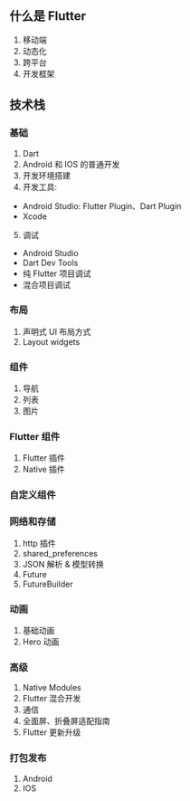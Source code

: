 ## 什么是 Flutter

1. 移动端
2. 动态化
3. 跨平台
4. 开发框架

## 技术栈

### 基础

1. Dart
2. Android 和 IOS 的普通开发
3. 开发环境搭建
4. 开发工具: 

- Android Studio: Flutter Plugin、Dart Plugin
- Xcode

5. 调试

- Android Studio
- Dart Dev Tools
- 纯 Flutter 项目调试
- 混合项目调试

### 布局

1. 声明式 UI 布局方式
2. Layout widgets

### 组件

1. 导航
2. 列表
3. 图片

### Flutter 组件

1. Flutter 插件
2. Native 插件

### 自定义组件

### 网络和存储

1. http 插件
2. shared_preferences
3. JSON 解析 & 模型转换
4. Future
5. FutureBuilder

### 动画

1. 基础动画
2. Hero 动画

### 高级

1. Native Modules
2. Flutter 混合开发
3. 通信
4. 全面屏、折叠屏适配指南
5. Flutter 更新升级

### 打包发布

1. Android
2. IOS
